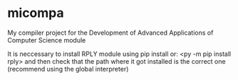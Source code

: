 # micompa
 My compiler project for the Development of Advanced Applications of Computer Science	 module
 
 It is neccessary to install RPLY module using pip install or:
 <py -m pip install rply>
 and then check that the path where it got installed is the correct one (recommend using the global interpreter)

